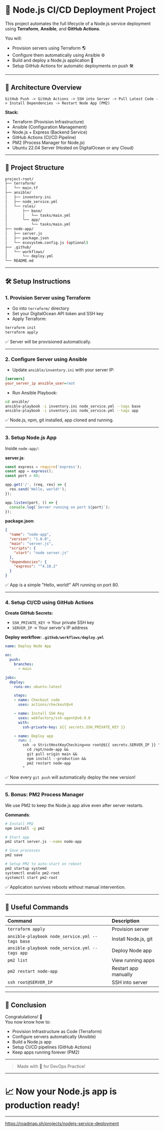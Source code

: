 # 🚀 Node.js CI/CD Deployment Project

This project automates the full lifecycle of a Node.js service deployment using **Terraform**, **Ansible**, and **GitHub Actions**.

You will:
- Provision servers using Terraform 🌎
- Configure them automatically using Ansible ⚙️
- Build and deploy a Node.js application 🚀
- Setup GitHub Actions for automatic deployments on push 🛠️

---

## 📜 Architecture Overview

```plaintext
GitHub Push -> GitHub Actions -> SSH into Server -> Pull Latest Code -> Install Dependencies -> Restart Node App (PM2)
```

**Stack:**
- Terraform (Provision Infrastructure)
- Ansible (Configuration Management)
- Node.js + Express (Backend Service)
- GitHub Actions (CI/CD Pipeline)
- PM2 (Process Manager for Node.js)
- Ubuntu 22.04 Server (Hosted on DigitalOcean or any Cloud)

---

## 📁 Project Structure

```bash
project-root/
├── terraform/
│   └── main.tf
├── ansible/
│   ├── inventory.ini
│   ├── node_service.yml
│   └── roles/
│       ├── base/
│       │   └── tasks/main.yml
│       └── app/
│           └── tasks/main.yml
├── node-app/
│   ├── server.js
│   ├── package.json
│   └── ecosystem.config.js (optional)
├── .github/
│   └── workflows/
│       └── deploy.yml
└── README.md
```

---

## 🛠 Setup Instructions

### 1. Provision Server using Terraform

- Go into `terraform/` directory
- Set your DigitalOcean API token and SSH key
- Apply Terraform:

```bash
terraform init
terraform apply
```

✅ Server will be provisioned automatically.

---

### 2. Configure Server using Ansible

- Update `ansible/inventory.ini` with your server IP:

```ini
[servers]
your_server_ip ansible_user=root
```

- Run Ansible Playbook:

```bash
cd ansible/
ansible-playbook -i inventory.ini node_service.yml --tags base
ansible-playbook -i inventory.ini node_service.yml --tags app
```

✅ Node.js, npm, git installed, app cloned and running.

---

### 3. Setup Node.js App

Inside `node-app/`:

**server.js**:

```javascript
const express = require('express');
const app = express();
const port = 80;

app.get('/', (req, res) => {
  res.send('Hello, world!');
});

app.listen(port, () => {
  console.log(`Server running on port ${port}`);
});
```

**package.json**:

```json
{
  "name": "node-app",
  "version": "1.0.0",
  "main": "server.js",
  "scripts": {
    "start": "node server.js"
  },
  "dependencies": {
    "express": "^4.18.2"
  }
}
```

✅ App is a simple "Hello, world!" API running on port 80.

---

### 4. Setup CI/CD using GitHub Actions

**Create GitHub Secrets:**
- `SSH_PRIVATE_KEY` → Your private SSH key
- `SERVER_IP` → Your server's IP address

**Deploy workflow: `.github/workflows/deploy.yml`**

```yaml
name: Deploy Node App

on:
  push:
    branches:
      - main

jobs:
  deploy:
    runs-on: ubuntu-latest

    steps:
    - name: Checkout code
      uses: actions/checkout@v4

    - name: Install SSH Key
      uses: webfactory/ssh-agent@v0.9.0
      with:
        ssh-private-key: ${{ secrets.SSH_PRIVATE_KEY }}

    - name: Deploy app
      run: |
        ssh -o StrictHostKeyChecking=no root@${{ secrets.SERVER_IP }} "
          cd /opt/node-app &&
          git pull origin main &&
          npm install --production &&
          pm2 restart node-app
        "
```

✅ Now every `git push` will automatically deploy the new version!

---

### 5. Bonus: PM2 Process Manager

We use PM2 to keep the Node.js app alive even after server restarts.

**Commands**:

```bash
# Install PM2
npm install -g pm2

# Start app
pm2 start server.js --name node-app

# Save processes
pm2 save

# Setup PM2 to auto-start on reboot
pm2 startup systemd
systemctl enable pm2-root
systemctl start pm2-root
```

✅ Application survives reboots without manual intervention.

---

## 📜 Useful Commands

| Command | Description |
|:-------|:------------|
| `terraform apply` | Provision server |
| `ansible-playbook node_service.yml --tags base` | Install Node.js, git |
| `ansible-playbook node_service.yml --tags app` | Deploy Node app |
| `pm2 list` | View running apps |
| `pm2 restart node-app` | Restart app manually |
| `ssh root@SERVER_IP` | SSH into server |

---

## 💬 Conclusion

Congratulations! 🎉  
You now know how to:
- Provision Infrastructure as Code (Terraform)
- Configure servers automatically (Ansible)
- Build a Node.js app
- Setup CI/CD pipelines (GitHub Actions)
- Keep apps running forever (PM2)

---
> Made with 💙 for DevOps Practice!

---

# 📈 Now your Node.js app is production ready!

---

https://roadmap.sh/projects/nodejs-service-deployment